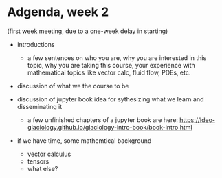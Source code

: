 # Adgenda, week 2

(first week meeting, due to a one-week delay in starting)

- introductions 
  - a few sentences on who you are, why you are interested in this topic, why you are taking this course, your experience with mathematical topics like vector calc, fluid flow, PDEs, etc. 

- discussion of what we the course to be


- discussion of jupyter book idea for sythesizing what we learn and disseminating it
  - a few unfinished chapters of a jupyter book are here: https://ldeo-glaciology.github.io/glaciology-intro-book/book-intro.html  

- if we have time, some mathemtical background 
   - vector calculus
   - tensors
   - what else?
   
